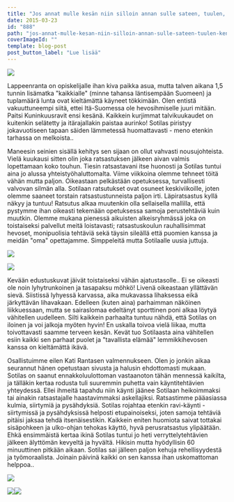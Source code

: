 ```yaml
---
title: "Jos annat mulle kesän niin silloin annan sulle sateen, tuulen, kenties kesän toisenkin."
date: 2015-03-23
id: "888"
path: "jos-annat-mulle-kesan-niin-silloin-annan-sulle-sateen-tuulen-kenties-kesan-toisenkin"
coverImageId: ""
template: blog-post
post_button_label: "Lue lisää"
---
```


[![](/images/IMG_1793_.jpg)](http://1.bp.blogspot.com/-TkGgUtzb2hs/VQ9IC5wM-vI/AAAAAAAAJSo/hAqVBg2RZP4/s1600/IMG_1793_.jpg)

Lappeenranta on opiskelijalle ihan kiva paikka asua, mutta talven aikana 1,5 tunnin lisämatka "kaikkialle" (minne tahansa läntisempään Suomeen) ja tuplamäärä lunta ovat kieltämättä käyneet tökkimään. Olen entistä vakuuttuneempi siitä, ettei Itä-Suomessa ole hevosihmiselle juuri mitään. Paitsi Kuninkuusravit ensi kesänä. Kaikkein kurjimmat talvikuukaudet on kuitenkin selätetty ja itärajallakin paistaa aurinko! Sotilas piristyy jokavuotiseen tapaan säiden lämmetessä huomattavasti - meno etenkin tarhassa on melkoista..

Maneesin seinien sisällä kehitys sen sijaan on ollut vahvasti nousujohteista. Vielä kuukausi sitten olin joka ratsastuksen jälkeen aivan valmis lopettamaan koko touhun. Tiesin ratsastavani itse huonosti ja Sotilas tuntui aina jo alussa yhteistyöhaluttomalta. Viime viikkoina olemme tehneet töitä vähän mutta paljon. Oikeastaan pelkästään opetuksessa, turvallisesti valvovan silmän alla. Sotilaan ratsutukset ovat osuneet keskiviikoille, joten olemme saaneet torstain ratsastustunneista paljon irti. Läpiratsastus kyllä näkyy ja tuntuu! Ratsutus alkaa muutenkin olla sellaisella mallilla, että pystymme ihan oikeasti tekemään opetuksessa samoja perustehtäviä kuin muutkin. Olemme mukana pienessä aikuisten alkeisryhmässä joka on toistaiseksi palvellut meitä loistavasti; ratsastuskoulun rauhallisimmat hevoset, monipuolisia tehtäviä sekä täysin sileällä että puomien kanssa ja meidän "oma" opettajamme. Simppeleitä mutta Sotilaalle uusia juttuja.

[![](/images/IMG_1796_.jpg)](http://1.bp.blogspot.com/-FSg_okmcg9s/VQ9IAnuFyDI/AAAAAAAAJSg/PEM3mE4Ttn4/s1600/IMG_1796_.jpg)

[![](/images/IMG_1826_.jpg)](http://1.bp.blogspot.com/-fIuWV0oUMYI/VQ9ICzwUyzI/AAAAAAAAJSs/3wznWztWleI/s1600/IMG_1826_.jpg)

Kevään edustuskuvat jäivät toistaiseksi vähän ajatustasolle.. Ei se oikeasti ole noin lyhytrunkoinen ja tasapaksu möhkö! Livenä oikeastaan yllättävän sievä. Siistissä lyhyessä karvassa, aika mukavassa lihaksessa eikä järkyttävän lihavakaan. Edelleen (kuten aina) parhaimman näköinen liikkuessaan, mutta se sairaslomaa edeltänyt sporttinen poni alkaa löytyä vähitellen uudelleen. Silti kaikkein parhaalta tuntuu nähdä, että Sotilas on iloinen ja voi jalkoja myöten hyvin! En uskalla toivoa vielä liikaa, mutta toivottavasti saamme terveen kesän. Kevät tuo Sotilaasta aina vähitellen esiin kaikki sen parhaat puolet ja "tavallista elämää" lemmikkihevosen kanssa on kieltämättä ikävä.

Osallistuimme eilen Kati Rantasen valmennukseen. Olen jo jonkin aikaa seurannut hänen opetustaan sivusta ja halusin ehdottomasti mukaan. Sotilas on saanut ennakkoluulottoman vastaanoton tähän mennessä kaikilta, ja tälläkin kertaa rodusta tuli suuremmin puhetta vain käyntitehtävien yhteydessä. Ellei ihmeitä tapahdu niin käynti jäänee Sotilaan heikoimmaksi tai ainakin ratsastajalle haastavimmaksi askellajiksi. Ratsastimme pääasiassa kulmia, siirtymiä ja pysähdyksiä. Sotilas rojahtaa etenkin ravi-käynti -siirtymissä ja pysähdyksissä helposti etupainoiseksi, joten samoja tehtäviä pitäisi jaksaa tehdä itsenäisestikin. Kaikkein eniten huomiota saivat tottakai sisäpohkeen ja ulko-ohjan tehokas käyttö, hyvä perusratsastus ylipäätään. Ehkä ensimmäistä kertaa ikinä Sotilas tuntui jo heti verryttelytehtävien jälkeen älyttömän kevyeltä ja hyvältä. Hikisin mutta hyödyllisin 60 minuuttinen pitkään aikaan. Sotilas sai jälleen paljon kehuja rehellisyydestä ja työmoraalista. Joinain päivinä kaikki on sen kanssa ihan uskomattoman helppoa..

[![](/images/IMG_1823_.jpg)](http://4.bp.blogspot.com/-ySTJd1fRSdQ/VQ9ICwuVPfI/AAAAAAAAJTA/v-k1ygLzIoo/s1600/IMG_1823_.jpg)

[![](/images/IMG_1806_.jpg)](http://3.bp.blogspot.com/-N6-PJtIi9aA/VQ9kNQRk7BI/AAAAAAAAJTQ/RGGxFmfAnQE/s1600/IMG_1806_.jpg)[![](/images/IMG_1838_.jpg)](http://4.bp.blogspot.com/-Acfvx1f2q3U/VQ9IDkXB2NI/AAAAAAAAJSw/H23tXmNUF5w/s1600/IMG_1838_.jpg)
